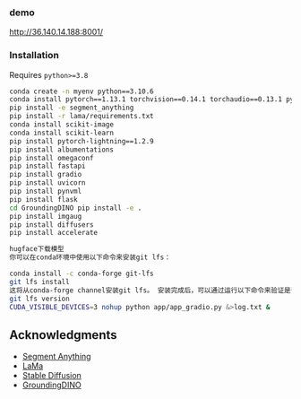 
### demo
http://36.140.14.188:8001/




### Installation
Requires `python>=3.8`
```bash
conda create -n myenv python==3.10.6
conda install pytorch==1.13.1 torchvision==0.14.1 torchaudio==0.13.1 pytorch-cuda=11.7 -c pytorch -c nvidia
pip install -e segment_anything
pip install -r lama/requirements.txt 
conda install scikit-image
conda install scikit-learn
pip install pytorch-lightning==1.2.9
pip install albumentations
pip install omegaconf
pip install fastapi
pip install gradio
pip install uvicorn
pip install pynvml
pip install flask
cd GroundingDINO pip install -e .
pip install imgaug
pip install diffusers
pip install accelerate

hugface下载模型
你可以在conda环境中使用以下命令来安装git lfs：

conda install -c conda-forge git-lfs
git lfs install
这将从conda-forge channel安装git lfs。 安装完成后，可以通过运行以下命令来验证是否成功安装了git lfs：
git lfs version
CUDA_VISIBLE_DEVICES=3 nohup python app/app_gradio.py &>log.txt &

```



## Acknowledgments
- [Segment Anything](https://github.com/facebookresearch/segment-anything)
- [LaMa](https://github.com/advimman/lama)
- [Stable Diffusion](https://github.com/CompVis/stable-diffusion)
- [GroundingDINO](https://github.com/IDEA-Research/GroundingDINO)








